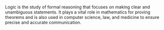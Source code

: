 Logic is the study of formal reasoning that focuses on making clear and unambiguous statements. It plays a vital role in mathematics for proving theorems and is also used in computer science, law, and medicine to ensure precise and accurate communication.